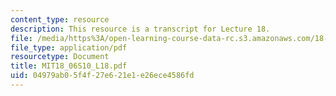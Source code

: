 ```yaml
---
content_type: resource
description: This resource is a transcript for Lecture 18.
file: /media/https%3A/open-learning-course-data-rc.s3.amazonaws.com/18-06-linear-algebra-spring-2010/04979ab05f4f27e621e1e26ece4586fd_MIT18_06S10_L18.pdf
file_type: application/pdf
resourcetype: Document
title: MIT18_06S10_L18.pdf
uid: 04979ab0-5f4f-27e6-21e1-e26ece4586fd
---
```


